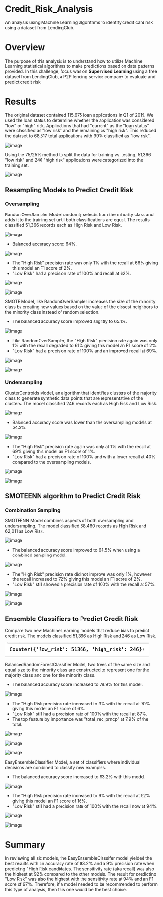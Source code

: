# Credit_Risk_Analysis

An analysis using Machine Learning algorithms to identify credit card risk using a dataset from LendingClub.

# Overview

The purpose of this analysis is to understand how to utilize Machine Learning statistical algorithms to make predictions based on data patterns provided. In this challenge, focus was on **Supervised Learning** using a free dataset from LendingClub, a P2P lending service company to evaluate and predict credit risk. 

# Results

The original dataset contained 115,675 loan applications in Q1 of 2019. We used the loan status to determine whether the application was considered "low" or "high" risk. Applications that had "current" as the "loan status" were classified as "low risk" and the remaining as "high risk". This reduced the dataset to 68,817 total applications with 99% classified as "low risk". 

![image](https://user-images.githubusercontent.com/96354695/165444513-05b62e4c-8094-4e3a-ab45-1cc48d8b4ccf.png)

Using the 75/25% method to split the data for training vs. testing, 51,366 "low risk" and 246 "high risk" applications were categorized into the training set.   

![image](https://user-images.githubusercontent.com/96354695/165444545-3e1e864f-cc06-4468-ac76-8a50ed223feb.png)

## Resampling Models to Predict Credit Risk

### Oversampling

RandomOverSampler Model randomly selects from the minority class and adds it to the training set until both classifications are equal. The results classified 51,366 records each as High Risk and Low Risk.

![image](https://user-images.githubusercontent.com/96354695/165444596-0da3b0de-8877-4d72-b538-b716efd540a6.png)

  * Balanced accuracy score: 64%.

  ![image](https://user-images.githubusercontent.com/96354695/165444622-f35c54b7-a689-41b7-98c4-e68b8dedf63c.png)

  * The "High Risk" precision rate was only 1% with the recall at 66% giving this model an F1 score of 2%.
  * "Low Risk" had a precision rate of 100% and recall at 62%.  
  
  ![image](https://user-images.githubusercontent.com/96354695/165444704-9a30a6df-09fa-474c-b0ea-d1b61109cee2.png)
  
  ![image](https://user-images.githubusercontent.com/96354695/165444726-e7a3e7ab-ffd7-414a-928f-c787c1fbaddb.png)

SMOTE Model, like RandomOverSampler increases the size of the minority class by creating new values based on the value of the closest neighbors to the minority class instead of random selection. 

  * The balanced accuracy score improved slightly to 65.1%.

  ![image](https://user-images.githubusercontent.com/96354695/165444756-aa4200d3-5e8a-4eb2-b23e-c9e27e5c1e6a.png)

  * Like RandomOverSampler, the "High Risk" precision rate again was only 1% with the recall degraded to 61% giving this model an F1 score of 2%.
  * "Low Risk" had a precision rate of 100% and an improved recall at 69%.  

  ![image](https://user-images.githubusercontent.com/96354695/165444780-19f98517-d5f7-4753-8c66-92afecd16149.png)
  
  ![image](https://user-images.githubusercontent.com/96354695/165444807-e0c61477-934b-4bf4-9cfd-2ec8ff76f22d.png)

### Undersampling

ClusterCentroids Model, an algorithm that identifies clusters of the majority class to generate synthetic data points that are representative of the clusters. The model classified 246 records each as High Risk and Low Risk.

![image](https://user-images.githubusercontent.com/96354695/165444840-811f6b76-890c-4782-bc8a-c18d756bed3a.png)

  * Balanced accuracy score was lower than the oversampling models at 54.5%.

  ![image](https://user-images.githubusercontent.com/96354695/165444866-bef82adc-3174-4988-ab5a-cd05c4d1abe9.png)

  * The "High Risk" precision rate again was only at 1% with the recall at 69% giving this model an F1 score of 1%.
  * "Low Risk" had a precision rate of 100% and with a lower recall at 40% compared to the oversampling models.  

  ![image](https://user-images.githubusercontent.com/96354695/165444900-a1b90d3d-ed75-40e7-9244-efd0d0685f8b.png)
  
  ![image](https://user-images.githubusercontent.com/96354695/165444922-18e87cc2-9f22-4114-9475-77659bc32d11.png)

## SMOTEENN algorithm to Predict Credit Risk

### Combination Sampling

SMOTEENN Model combines aspects of both oversampling and undersampling. The model classified 68,460 records as High Risk and 62,011 as Low Risk.

![image](https://user-images.githubusercontent.com/96354695/165445000-d22e43ca-6fad-4388-b06d-01597d95d4aa.png)

  * The balanced accuracy score improved to 64.5% when using a combined sampling model.

  ![image](https://user-images.githubusercontent.com/96354695/165445047-4f91aa54-fa25-478b-a0ea-2cc52ff90db5.png)

  * The "High Risk" precision rate did not improve was only 1%, however the recall increased to 72% giving this model an F1 score of 2%.
  * "Low Risk" still showed a precision rate of 100% with the recall at 57%.  
  
  ![image](https://user-images.githubusercontent.com/96354695/165445070-8188ab13-9d7e-4d8f-8a1b-df5e7f3da66c.png)

  ![image](https://user-images.githubusercontent.com/96354695/165445099-9f4eafb8-fae9-43fa-9b81-a57043c2099f.png)

## Ensemble Classifiers to Predict Credit Risk

Compare two new Machine Learning models that reduce bias to predict credit risk. The models classified 51,366 as High Risk and 246 as Low Risk.

![Balancedcount](https://github.com/amylio/Credit_Risk_Analysis/blob/main/Images/balancedcount.png)

BalancedRandomForestClassifier Model, two trees of the same size and equal size to the minority class are constructed to represent one for the majority class and one for the minority class. 

  * The balanced accuracy score increased to 78.9% for this model.

  ![image](https://user-images.githubusercontent.com/96354695/165445144-2923fe10-822b-4ea3-8803-727288b2513c.png)

  * The "High Risk precision rate increased to 3% with the recall at 70% giving this model an F1 score of 6%.
  * "Low Risk" still had a precision rate of 100% with the recall at 87%.  
  * The top feature by importance was "total_rec_prncp" at 7.9% of the total.

  ![image](https://user-images.githubusercontent.com/96354695/165445177-b8920dbe-4d1f-434d-92fc-2d1d3be19193.png)
  
  ![image](https://user-images.githubusercontent.com/96354695/165445186-125446c9-71cf-45fc-9744-ad5b8c6861d5.png)

  ![image](https://user-images.githubusercontent.com/96354695/165445209-332684a5-28ee-4e62-a22d-af342f81f0b7.png)
  
EasyEnsembleClassifier Model, a set of classifiers where individual decisions are combined to classify new examples.

  * The balanced accuracy score increased to 93.2% with this model.

  ![image](https://user-images.githubusercontent.com/96354695/165445234-ed6a6e4d-23d8-4f83-b857-0e7370c51ca1.png)

  * The "High Risk precision rate increased to 9% with the recall at 92% giving this model an F1 score of 16%.
  * "Low Risk" still had a precision rate of 100% with the recall now at 94%.  

  ![image](https://user-images.githubusercontent.com/96354695/165445253-fd591e25-0950-48f3-8e9b-988c3ffd2a0d.png)
  
  ![image](https://user-images.githubusercontent.com/96354695/165445272-d41cb3d4-2d4e-4251-a1ae-e7ba6fc42678.png)

# Summary

In reviewing all six models, the EasyEnsembleClassifer model yielded the best results with an accuracy rate of 93.2% and a 9% precision rate when predicting "High Risk candidates. The sensitivity rate (aka recall) was also the highest at 92% compared to the other models. The result for predicting "Low Risk" was also the highest with the sensitivity rate at 94% and an F1 score of 97%. Therefore, if a model needed to be recommended to perform this type of analysis, then this one would be the best choice.

